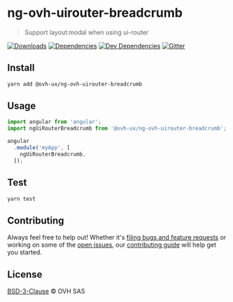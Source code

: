 # ng-ovh-uirouter-breadcrumb

> Support layout:modal when using ui-router

[![Downloads](https://badgen.net/npm/dt/@ovh-ux/ng-ovh-uirouter-breadcrumb)](https://npmjs.com/package/@ovh-ux/ng-ovh-uirouter-breadcrumb) [![Dependencies](https://badgen.net/david/dep/ovh-ux/manager/packages/manager/modules/ng-ovh-uirouter-breadcrumb)](https://npmjs.com/package/@ovh-ux/ng-ovh-uirouter-breadcrumb?activeTab=dependencies) [![Dev Dependencies](https://badgen.net/david/dev/ovh-ux/manager/packages/manager/modules/ng-ovh-uirouter-breadcrumb)](https://npmjs.com/package/@ovh-ux/ng-ovh-uirouter-breadcrumb?activeTab=dependencies) [![Gitter](https://badgen.net/badge/gitter/ovh-ux/blue?icon=gitter)](https://gitter.im/ovh/ux)

## Install

```sh
yarn add @ovh-ux/ng-ovh-uirouter-breadcrumb
```
## Usage

```js
import angular from 'angular';
import ngUiRouterBreadcrumb from '@ovh-ux/ng-ovh-uirouter-breadcrumb';

angular
  .module('myApp', [
    ngUiRouterBreadcrumb,
  ]);
```

## Test

```sh
yarn test
```

## Contributing

Always feel free to help out! Whether it's [filing bugs and feature requests](https://github.com/ovh-ux/manager/issues/new) or working on some of the [open issues](https://github.com/ovh-ux/manager/issues), our [contributing guide](CONTRIBUTING.md) will help get you started.

## License

[BSD-3-Clause](LICENSE) © OVH SAS
